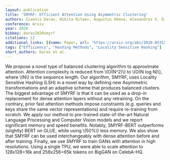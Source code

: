```yaml
---
layout: publication
title: 'SMYRF: Efficient Attention Using Asymmetric Clustering'
authors: Giannis Daras, Nikita Kitaev, Augustus Odena, Alexandros G. Dimakis
conference: Arxiv
year: 2020
bibkey: daras2020smyrf
citations: 12
additional_links: [{name: Paper, url: 'https://arxiv.org/abs/2010.05315'}]
tags: ["Efficiency", "Hashing Methods", "Locality Sensitive Hashing"]
short_authors: Daras et al.
---
```

We propose a novel type of balanced clustering algorithm to approximate
attention. Attention complexity is reduced from \\(O(N^2)\\) to \\(O(N log N)\\),
where \\(N\\) is the sequence length. Our algorithm, SMYRF, uses Locality Sensitive
Hashing (LSH) in a novel way by defining new Asymmetric transformations and an
adaptive scheme that produces balanced clusters. The biggest advantage of SMYRF
is that it can be used as a drop-in replacement for dense attention layers
without any retraining. On the contrary, prior fast attention methods impose
constraints (e.g. queries and keys share the same vector representations) and
require re-training from scratch. We apply our method to pre-trained
state-of-the-art Natural Language Processing and Computer Vision models and we
report significant memory and speed benefits. Notably, SMYRF-BERT outperforms
(slightly) BERT on GLUE, while using \\(50%\\) less memory. We also show that
SMYRF can be used interchangeably with dense attention before and after
training. Finally, we use SMYRF to train GANs with attention in high
resolutions. Using a single TPU, we were able to scale attention to 128x128=16k
and 256x256=65k tokens on BigGAN on CelebA-HQ.